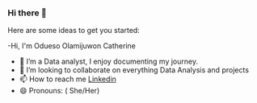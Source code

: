 ### Hi there 👋

Here are some ideas to get you started:

-Hi, I'm Odueso Olamijuwon Catherine
- 🔭 I’m a Data analyst, I enjoy documenting my journey. 
- 👯 I’m looking to collaborate on everything Data Analysis and projects
- 📫 How to reach me [Linkedin](https://www.linkedin.com/in/olamijuwon-odueso-b9a411236)
- 😄 Pronouns: ( She/Her)

